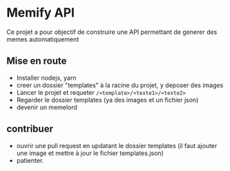# Memify API

Ce projet a pour objectif de construire une API permettant de generer des memes automatiquement

## Mise en route

- Installer nodejs, yarn
- creer un dossier "templates" à la racine du projet, y deposer des images
- Lancer le projet et requeter `/<template>/<texte1>/<texte2>`
- Regarder le dossier templates (ya des images et un fichier json)
- devenir un memelord

## contribuer

- ouvrir une pull request en updatant le dossier templates (il faut ajouter une image et mettre à jour le fichier templates.json)
- patienter.
